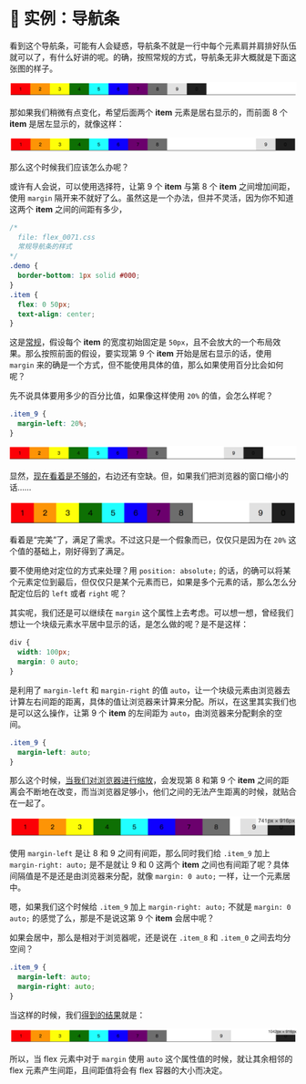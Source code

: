 # 📕 实例：导航条

看到这个导航条，可能有人会疑惑，导航条不就是一行中每个元素肩并肩排好队伍就可以了，有什么好讲的呢。的确，按照常规的方式，导航条无非大概就是下面这张图的样子。

<img src="/image/03-04-01.png" style="zoom:50%;" />

那如果我们稍微有点变化，希望后面两个 **item** 元素是居右显示的，而前面 8 个 **item** 是居左显示的，就像这样：

<img src="/image/03-04-02.png" style="zoom:50%;" />

那么这个时候我们应该怎么办呢？

或许有人会说，可以使用选择符，让第 9 个 **item** 与第 8 个 **item** 之间增加间距，使用 `margin` 隔开来不就好了么。虽然这是一个办法，但并不灵活，因为你不知道这两个 **item** 之间的间距有多少，

```css
/*
  file: flex_0071.css
  常规导航条的样式
*/
.demo {
  border-bottom: 1px solid #000;
}
.item {
  flex: 0 50px;
  text-align: center;
}
```

这是[常规](../../demo.html?id=71)，假设每个 **item** 的宽度初始固定是 `50px`，且不会放大的一个布局效果。那么按照前面的假设，要实现第 9 个 **item** 开始是居右显示的话，使用 `margin` 来的确是一个方式，但不能使用具体的值，那么如果使用百分比会如何呢？

先不说具体要用多少的百分比值，如果像这样使用 `20%` 的值，会怎么样呢？

```css
.item_9 {
  margin-left: 20%;
}
```

<img src="/image/03-04-03.png" style="zoom:50%;" />

显然，[现在看着是不够的](../../demo.html?id=73)，右边还有空缺。但，如果我们把浏览器的窗口缩小的话……

<img src="/image/03-04-04.png" style="zoom:50%;" />

看着是“完美”了，满足了需求。不过这只是一个假象而已，仅仅只是因为在 `20%` 这个值的基础上，刚好得到了满足。

要不使用绝对定位的方式来处理？用 `position: absolute;` 的话，的确可以将某个元素定位到最后，但仅仅只是某个元素而已，如果是多个元素的话，那么怎么分配定位后的 `left` 或者 `right` 呢？

其实呢，我们还是可以继续在 `margin` 这个属性上去考虑。可以想一想，曾经我们想让一个块级元素水平居中显示的话，是怎么做的呢？是不是这样：

```css
div {
  width: 100px;
  margin: 0 auto;
}
```

是利用了 `margin-left` 和 `margin-right` 的值 `auto`，让一个块级元素由浏览器去计算左右间距的距离，具体的值让浏览器来计算来分配。所以，在这里其实我们也是可以这么操作，让第 9 个 **item** 的左间距为 `auto`，由浏览器来分配剩余的空间。

```css
.item_9 {
  margin-left: auto;
}
```

那么这个时候，[当我们对浏览器进行缩放](../../demo.html?id=72)，会发现第 8 和第 9 个 **item** 之间的距离会不断地在改变，而当浏览器足够小，他们之间的无法产生距离的时候，就贴合在一起了。

<img src="/image/03-04-05.png" style="zoom:50%;" />

使用 `margin-left` 是让 8 和 9 之间有间距，那么同时我们给 `.item_9` 加上 `margin-right: auto;` 是不是就让 9 和 0 这两个 **item** 之间也有间距了呢？具体间隔值是不是还是由浏览器来分配，就像 `margin: 0 auto;` 一样，让一个元素居中。

嗯，如果我们这个时候给 `.item_9` 加上 `margin-right: auto;` 不就是 `margin: 0 auto;` 的感觉了么，那是不是说这第 9 个 **item** 会居中呢？

如果会居中，那么是相对于浏览器呢，还是说在 `.item_8` 和 `.item_0` 之间去均分空间？

```css
.item_9 {
  margin-left: auto;
  margin-right: auto;
}
```

当这样的时候，我们[得到的结果](../../demo.html?id=74)就是：

<img src="/image/03-04-06.png" style="zoom:50%;" />

所以，当 flex 元素中对于 `margin` 使用 `auto` 这个属性值的时候，就让其余相邻的 flex 元素产生间距，且间距值将会有 flex 容器的大小而决定。

